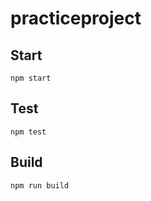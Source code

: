 # practiceproject



## Start

```
npm start
```

## Test

```
npm test
```

## Build

```
npm run build
```